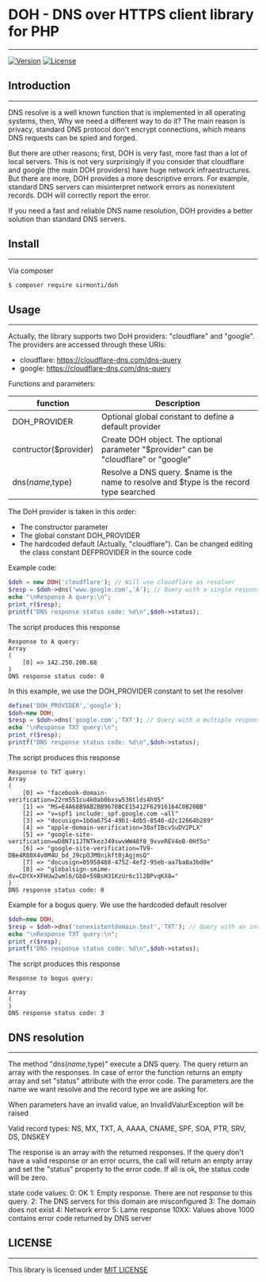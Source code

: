 # DOH - DNS over HTTPS client library for PHP
---

[![Version](https://poser.pugx.org/sirmonti/doh/version)](//packagist.org/packages/sirmonti/doh)
[![License](https://poser.pugx.org/sirmonti/doh/license)](//packagist.org/packages/sirmonti/doh)

## Introduction
---
DNS resolve is a well known function that is implemented in all operating systems, then, Why we need a different way to do it?
The main reason is privacy, standard DNS protocol don't encrypt connections, which means DNS requests can be spied and forged.

But there are other reasons; first, DOH is very fast, more fast than a lot of local servers. This is not very surprisingly if you consider that cloudflare
and google (the main DOH providers) have huge network infraestructures. But there are more, DOH provides a more descriptive errors. For example,
standard DNS servers can misinterpret network errors as nonexistent records. DOH will correctly report the error.

If you need a fast and reliable DNS name resolution, DOH provides a better solution than standard DNS servers.

## Install
---
Vía composer

``` bash
$ composer require sirmonti/doh
```

## Usage
---
Actually, the library supports two DoH providers: "cloudflare" and "google".
The providers are accessed through these URIs:
- cloudflare: https://cloudflare-dns.com/dns-query
- google: https://cloudflare-dns.com/dns-query

Functions and parameters:

|function|Description|
|---|---|
|DOH_PROVIDER|Optional global constant to define a default provider|
|contructor($provider)|Create DOH object. The optional parameter "$provider" can be "cloudflare" or "google"|
|dns($name,$type)|Resolve a DNS query. $name is the name to resolve and $type is the record type searched|

The DoH provider is taken in this order:
- The constructor parameter
- The global constant DOH_PROVIDER
- The hardcoded default (Actually, "cloudflare"). Can be changed
  editing the class constant DEFPROVIDER in the source code

Example code:

```php
$doh = new DOH('cloudflare'); // Will use cloudflare as resolver
$resp = $doh->dns('www.google.com','A'); // Query with a single response
echo "\nResponse A query:\n";
print_r($resp);
printf("DNS response status code: %d\n",$doh->status);
```

The script produces this response
```
Response to A query:
Array
(
    [0] => 142.250.200.68
)
DNS response status code: 0
```
In this example, we use the DOH_PROVIDER constant to set the resolver

```php
define('DOH_PROVIDER','google');
$doh=new DOH;
$resp = $doh->dns('google.com','TXT'); // Query with a multiple response
echo "\nResponse TXT query:\n";
print_r($resp);
printf("DNS response status code: %d\n",$doh->status);
```
The script produces this response
```
Response to TXT query:
Array
(
    [0] => "facebook-domain-verification=22rm551cu4k0ab0bxsw536tlds4h95"
    [1] => "MS=E4A68B9AB2BB9670BCE15412F62916164C0B20BB"
    [2] => "v=spf1 include:_spf.google.com ~all"
    [3] => "docusign=1b0a6754-49b1-4db5-8540-d2c12664b289"
    [4] => "apple-domain-verification=30afIBcvSuDV2PLX"
    [5] => "google-site-verification=wD8N7i1JTNTkezJ49swvWW48f8_9xveREV4oB-0Hf5o"
    [6] => "google-site-verification=TV9-DBe4R80X4v0M4U_bd_J9cpOJM0nikft0jAgjmsQ"
    [7] => "docusign=05958488-4752-4ef2-95eb-aa7ba8a3bd0e"
    [8] => "globalsign-smime-dv=CDYX+XFHUw2wml6/Gb8+59BsH31KzUr6c1l2BPvqKX8="
)
DNS response status code: 0
```

Example for a bogus query. We use the hardcoded default resolver
```php
$doh=new DOH;
$resp = $doh->dns('nonexistentdomain.test','TXT'); // Query with an invalid response
echo "\nResponse TXT query:\n";
print_r($resp);
printf("DNS response status code: %d\n",$doh->status);
```
The script produces this response
```
Response to bogus query:

Array
(
)
DNS response status code: 3
```

## DNS resolution
---
The method "dns($name,$type)" execute a DNS query. The query return an array with the
responses. In case of error the function returns an empty array and set "status"
attribute with the error code. The parameters are the name we want resolve
and the record type we are asking for.

When parameters have an invalid value, an InvalidValurException will be raised

Valid record types: NS, MX, TXT, A, AAAA, CNAME, SPF, SOA, PTR, SRV, DS, DNSKEY

The response is an array with the returned responses. If the query don't have a
valid response or an error ocurrs, the call will return an empty array and set
the "status" property to the error code. If all is ok, the status code will be zero.

state code values:
    0: OK
    1: Empty response. There are not response to this query.
    2: The DNS servers for this domain are misconfigured
    3: The domain does not exist
    4: Network error
    5: Lame response
 10XX: Values above 1000 contains error code returned by DNS server

## LICENSE
---
This library is licensed under [MIT LICENSE](LICENSE)
